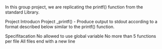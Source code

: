 In this group project, we are replicating the printf() function from the standard Library. 

Project Introducn
Project _printf() - Produce output to stdout according to a format described below similar to the printf() function.


Specifitacation
No allowed to use global variable
No more than 5 functions per file
All files end with a new line
